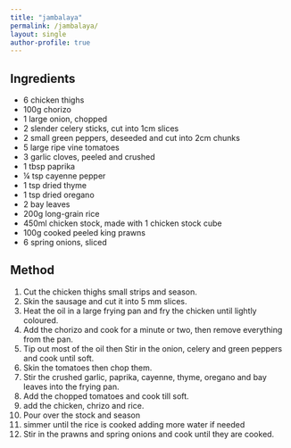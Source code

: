 ```yaml
---
title: "jambalaya"
permalink: /jambalaya/
layout: single
author-profile: true
---
```


## Ingredients
- 6 chicken thighs
- 100g chorizo
- 1 large onion, chopped
- 2 slender celery sticks, cut into 1cm slices
- 2 small green peppers, deseeded and cut into 2cm chunks
- 5 large ripe vine tomatoes
- 3 garlic cloves, peeled and crushed
- 1 tbsp paprika
- ¼ tsp cayenne pepper
- 1 tsp dried thyme
- 1 tsp dried oregano
- 2 bay leaves
- 200g long-grain rice
- 450ml chicken stock, made with 1 chicken stock cube
- 100g cooked peeled king prawns
- 6 spring onions, sliced        

## Method            
1. Cut the chicken thighs small strips and season. 
2. Skin the sausage and cut it into 5 mm slices. 
3. Heat the oil in a large frying pan and fry the chicken until lightly coloured. 
4. Add the chorizo and cook for a minute or two, then remove everything from the pan.
5. Tip out most of the oil then Stir in the onion, celery and green peppers and cook until soft.
6. Skin the tomatoes then chop them.
7. Stir the crushed garlic, paprika, cayenne, thyme, oregano and bay leaves into the frying pan.
8. Add the chopped tomatoes and cook till soft.
9. add the chicken, chrizo and rice. 
10. Pour over the stock and season
11. simmer until the rice is cooked adding more water if needed
13. Stir in the prawns and spring onions and cook until they are cooked.
